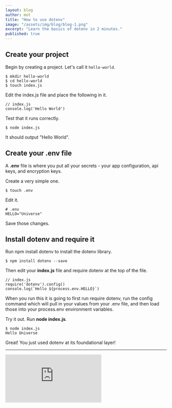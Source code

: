 ```yaml
---
layout: blog
author: mot
title: "How to use dotenv"
image: "/assets/img/blog/blog-1.png"
excerpt: "Learn the basics of dotenv in 2 minutes."
published: true
---
```


## Create your project

Begin by creating a project. Let's call it `hello-world`.

```
$ mkdir hello-world
$ cd hello-world
$ touch index.js
```

Edit the index.js file and place the following in it.

```
// index.js
console.log('Hello World')
```

Test that it runs correctly.

```
$ node index.js
```

It should output "Hello World".

## Create your .env file

A **.env** file is where you put all your secrets - your app configuration, api keys, and encryption keys.

Create a very simple one.

```
$ touch .env
```

Edit it.

```
# .env
HELLO="Universe"
```

Save those changes.

## Install dotenv and require it

Run npm install dotenv to install the dotenv library.

```
$ npm install dotenv --save
```

Then edit your **index.js** file and require dotenv at the top of the file.


```
// index.js
require('dotenv').config()
console.log(`Hello ${process.env.HELLO}`)
```

When you run this it is going to first run require dotenv, run the config command which will pull in your values from your .env file, and then load those into your process.env environment variables.

Try it out. Run **node index.js**.

```
$ node index.js
Hello Universe
```

Great! You just used dotenv at its foundational layer!

---

<iframe class="w-full aspect-video rounded-lg" src="https://www.youtube.com/embed/YtkZR0NFd1g" title="How to use dotenv" frameborder="0" allow="accelerometer; autoplay; clipboard-write; encrypted-media; gyroscope; picture-in-picture; web-share" allowfullscreen></iframe>

